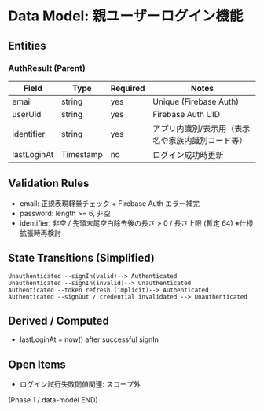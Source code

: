 # Data Model: 親ユーザーログイン機能

## Entities
### AuthResult (Parent)
| Field       | Type      | Required | Notes                                             |
| ----------- | --------- | -------- | ------------------------------------------------- |
| email       | string    | yes      | Unique (Firebase Auth)                            |
| userUid     | string    | yes      | Firebase Auth UID                                 |
| identifier  | string    | yes      | アプリ内識別/表示用（表示名や家族内識別コード等） |
| lastLoginAt | Timestamp | no       | ログイン成功時更新                                |

<!-- 独立した Session エンティティは保持せず、FirebaseAuth.currentUser の存在と資格情報失効イベントで状態管理 -->

<!-- LoginEvent エンティティは監査ログ不要方針のため削除 -->

## Validation Rules
- email: 正規表現軽量チェック + Firebase Auth エラー補完
- password: length >= 6, 非空
- identifier: 非空 / 先頭末尾空白除去後の長さ > 0 / 長さ上限 (暫定 64) ※仕様拡張時再検討

## State Transitions (Simplified)
```
Unauthenticated --signIn(valid)--> Authenticated
Unauthenticated --signIn(invalid)--> Unauthenticated
Authenticated --token refresh (implicit)--> Authenticated
Authenticated --signOut / credential invalidated --> Unauthenticated
```

## Derived / Computed
- lastLoginAt = now() after successful signIn
<!-- emailHash (failure) は監査ログ削除により不要 -->

## Open Items
- ログイン試行失敗閾値関連: スコープ外

(Phase 1 / data-model END)
